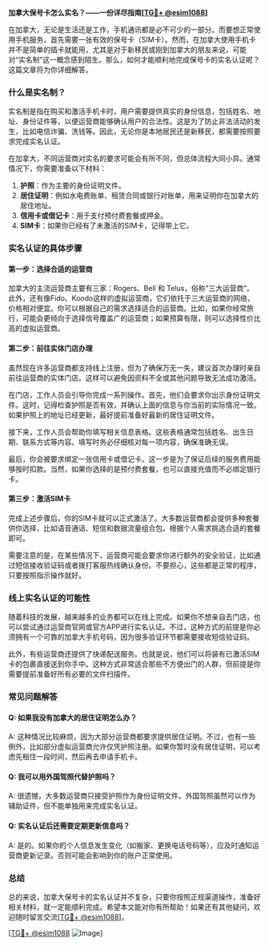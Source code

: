 **加拿大保号卡怎么实名？——一份详尽指南[[TG💪+ @esim1088](https://t.me/s/esim1088)]**

在加拿大，无论是生活还是工作，手机通讯都是必不可少的一部分。而要想正常使用手机服务，首先需要一张有效的保号卡（SIM卡）。然而，在加拿大使用手机卡并不是简单的插卡就能用，尤其是对于新移民或刚到加拿大的朋友来说，可能对“实名制”这一概念感到陌生。那么，如何才能顺利地完成保号卡的实名认证呢？这篇文章将为你详细解答。

### **什么是实名制？**

实名制是指在购买和激活手机卡时，用户需要提供真实的身份信息，包括姓名、地址、身份证件等，以便运营商能够确认用户的合法性。这是为了防止非法活动的发生，比如电信诈骗、洗钱等。因此，无论你是本地居民还是新移民，都需要按照要求完成实名认证。

在加拿大，不同运营商对实名的要求可能会有所不同，但总体流程大同小异。通常情况下，你需要准备以下材料：

1. **护照**：作为主要的身份证明文件。
2. **居住证明**：例如水电费账单、租赁合同或银行对账单，用来证明你在加拿大的居住地址。
3. **信用卡或借记卡**：用于支付预付费套餐或押金。
4. **SIM卡**：如果你已经有了未激活的SIM卡，记得带上它。

### **实名认证的具体步骤**

#### **第一步：选择合适的运营商**
加拿大的主流运营商主要有三家：Rogers、Bell 和 Telus，俗称“三大运营商”。此外，还有像Fido、Koodo这样的虚拟运营商，它们依托于三大运营商的网络，价格相对便宜。你可以根据自己的需求选择适合的运营商。比如，如果你经常旅行，可能会更倾向于选择信号覆盖广的运营商；如果预算有限，则可以选择性价比高的虚拟运营商。

#### **第二步：前往实体门店办理**
虽然现在许多运营商都支持线上注册，但为了确保万无一失，建议首次办理时亲自前往运营商的实体门店。这样可以避免因资料不全或其他问题导致无法成功激活。

在门店，工作人员会引导你完成一系列操作。首先，他们会要求你出示身份证明文件。这时，记得检查护照是否有效，并确认上面的信息与你当前的实际情况一致。如果护照上的地址已经更新，最好提前准备好最新的居住证明文件。

接下来，工作人员会帮助你填写相关信息表格。这些表格通常包括姓名、出生日期、联系方式等内容。填写时务必仔细核对每一项内容，确保准确无误。

最后，你会被要求绑定一张信用卡或借记卡。这一步是为了保证后续的服务费用能够按时扣款。当然，如果你选择的是预付费套餐，也可以直接充值而不必绑定银行卡。

#### **第三步：激活SIM卡**
完成上述步骤后，你的SIM卡就可以正式激活了。大多数运营商都会提供多种套餐供你选择，比如语音通话、短信和数据流量组合包。根据个人需求挑选合适的套餐即可。

需要注意的是，在某些情况下，运营商可能会要求你进行额外的安全验证，比如通过短信接收验证码或者拨打客服热线确认身份。不要担心，这些都是正常的程序，只要按照指示操作就好。

### **线上实名认证的可能性**
随着科技的发展，越来越多的业务都可以在线上完成。如果你不想亲自去门店，也可以尝试通过运营商官网或官方APP进行实名认证。不过，这种方式的前提是你必须拥有一个可靠的加拿大手机号码，因为很多验证环节都需要接收短信验证码。

此外，有些运营商还提供了快递配送服务。也就是说，他们可以将装有已激活SIM卡的包裹直接送到你手中。这种方式非常适合那些不方便出门的人群，但前提是你需要提前准备好所有必要的文件扫描件。

### **常见问题解答**

#### **Q: 如果我没有加拿大的居住证明怎么办？**
A: 这种情况比较麻烦，因为大部分运营商都要求提供居住证明。不过，也有一些例外，比如部分虚拟运营商允许仅凭护照注册。如果你暂时没有居住证明，可以考虑先租住一段时间，然后再去申请手机卡。

#### **Q: 我可以用外国驾照代替护照吗？**
A: 很遗憾，大多数运营商只接受护照作为身份证明文件。外国驾照虽然可以作为辅助证件，但不能单独用来完成实名认证。

#### **Q: 实名认证后还需要定期更新信息吗？**
A: 是的。如果你的个人信息发生变化（如搬家、更换电话号码等），应及时通知运营商更新记录。否则可能会影响到你的账户正常使用。

### **总结**
总的来说，加拿大保号卡的实名认证并不复杂，只要你按照正规渠道操作，准备好相关材料，就一定能顺利完成。希望本文能对你有所帮助！如果还有其他疑问，欢迎随时留言交流[[TG💪+ @esim1088](https://t.me/s/esim1088)]。

[[TG💪+ @esim1088](https://t.me/s/esim1088) ![Image](https://i.postimg.cc/4NQfJmqS/Snipaste-2025-05-13-00-14-12.png)]